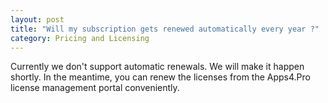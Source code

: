 ```yaml
---
layout: post
title: "Will my subscription gets renewed automatically every year ?"
category: Pricing and Licensing
---
```

Currently we don't support automatic renewals. We will make it happen shortly. In the meantime, you can renew the licenses from the Apps4.Pro license management portal conveniently.  
